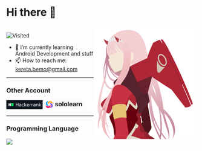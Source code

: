 <h1>Hi there 👋</h1>

<img height="300" src="https://raw.githubusercontent.com/Unthrottled/Unthrottled/main/zero_two.svg" align="right"/><br>
![Visited](https://komarev.com/ghpvc/?username=Skainomi)
<!--
**Skainomi/Skainomi** is a ✨ _special_ ✨ repository because its `README.md` (this file) appears on your GitHub profile.

Here are some ideas to get you started:
- 🔭 I’m currently working on Maidworks
-->

- 🌱 I’m currently learning Android Development and stuff
- 📫 How to reach me: kereta.bemo@gmail.com
<!-- - 👯 I’m looking to collaborate on ... 
- 🤔 I’m looking for help with ...
- 💬 Ask me about ...

- 😄 Pronouns: ...
- ⚡ Fun fact: -->
-------------------------------------------------------------------------------------------------------------------------
<h3><b>Other Account</b></h3>
<a href="https://www.hackerrank.com/Kainomi" target="_blank"><img height="24em" src="HackerRank_Icon-1000px.png"></a>
<a href="https://www.sololearn.com/profile/12856697" target="_blank"><img height="24em" src="SlLogo.PNG"></a>

-------------------------------------------------------------------------------------------------------------------------
<h3><b>Programming Language</b></h3>
<p>
<!--   <img height="180em" src="https://github-readme-stats.vercel.app/api/top-langs/?username=Skainomi&theme=dark"/> -->
  <img height="180em" src="https://github-readme-stats-eight-theta.vercel.app/api/top-langs/?username=Skainomi&layout=compact&langs_count=8&theme=dark"/>
<!--   <img height="180em" src="https://github-readme-stats.vercel.app/api?username=Skainomi&theme=dark"/> -->
  
</p>

